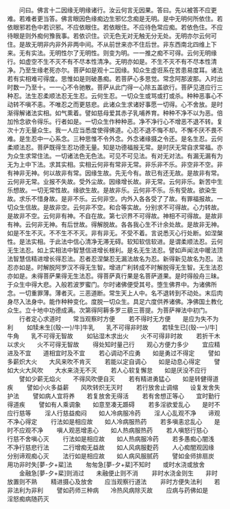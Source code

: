 <!-- { "loadSidebar": true } -->
　　问曰。佛言十二因缘无明缘诸行。汝云何言无因果。答曰。先以被答不应更难。若难者更当答。佛言眼因色缘痴边生邪忆念痴是无明。是中无明何所依住。若依眼邪若色中若识邪。不应依眼住。若依眼住。不应待色常应痴。若依色住。不应待眼是则外痴何豫我事。若依识住。识无色无对无触无分无处。无明亦尔云何可住。是故无明非内非外非两中间。不从前世来亦不住后世。非东西南北四维上下来。无有实法。无明性尔了无明性。则变为明。一一推之痴不可得。云何无明缘行。如虚空不生不灭不有不尽本性清净。无明亦如是。不生不灭不有不尽本性清净。乃至生缘老死亦尔。菩萨如是观十二因缘。知众生虚诳系在苦患易度耳。诸法若有实相难可得度。思惟如是则破愚痴。若菩萨心多思觉。常念阿那波那。入时出时数一乃至十。一一心不令驰散。菩萨从此门得一心除五盖欲行。菩萨见道应行三种忍。法生忍柔顺法忍无生忍。云何生忍。一切众生或骂或打或杀。种种恶事心不动转不嗔不恚。不唯忍之而更慈悲。此诸众生求诸好事愿一切得。心不舍放。是时渐得解诸法实相。如气熏着。譬如慈母爱其赤子乳哺养育。种种不净不以为恶。倍加怜念欲令得乐。行者如是。一切众生作种种恶。净不净行心不增恶不退不转。复次十方无量众生。我一人应当悉度使得佛道。心忍不退不悔不却。不懈不厌不畏不难。是生忍中一心系念。三种思惟不令外念。外念诸缘摄之令还。是名生忍。云何柔顺法忍。菩萨既得生忍功德无量。知是功德福报无常。是时厌无常自求常福。亦为众生求常住法。一切诸法色无色法。可见不可见法。有对无对法。有漏无漏有为无为上中下法。求其实相。实相云何非有常非无常。非乐非不乐。非空非不空。非有神非无神。何以故非有常。因缘生故。先无今有。故已有还无故。是故非有常。云何非无常。业报不失故。受外尘故。因缘增长故。非无常。云何非乐。新苦中生乐想故。一切无常性故。缘欲生故。是故非乐。云何非不乐。乐有受故。欲染生故。求乐不惜身故。是非不乐。云何非空。内外入各各受了了故。有罪福报故。一切众生信故。是故非空。云何非不空。和合等实故。分别求不可得故。心力转故。是故非不空。云何非有神。不自在故。第七识界不可得故。神相不可得故。是故非有神。云何非无神。有后世故。得解脱故。各各我心生不计余处故。是故非无神。如是不生不灭。不不生不不灭。非有非无。不受不着。言说悉灭心行处断。如涅槃性。是法实相。于此法中信心清净无滞无碍。软知软信软进。是谓柔顺法忍。云何无生法忍。如上实相法中智慧信进增长根利。是名无生法忍。譬如声闻法中暖法顶法智慧信精进增长得忍法。忍者忍涅槃忍无漏法故名为忍。新得新见故名为忍。法忍亦如是。时解脱阿罗汉不得无生智。增进广利转成不时解脱得无生智。无生法忍亦如是。未得菩萨果得无生法忍。得菩萨真行果是名菩萨道果。是时得般舟三昧。于众生中得大悲。入般若波罗蜜门。尔时诸佛便受其号。堕生佛界中。为诸佛所念。一切重罪薄。薄者灭。三恶道断。常生天上人中。名不退转到不动处。末后肉身尽入法身中。能作种种变化。度脱一切众生。具足六度供养诸佛。净佛国土教化众生。立十地中功德成满。次第得阿耨多罗三藐三菩提。为菩萨禅法中初门。
　　行者定心求道时　　常当观察时方便
　　若不得时无方便　　是应为失不为利
　　如犊未生[(殼-一)/牛]牛乳　　乳不可得非时故
　　若犊生已[(殼-一)/牛]牛角　　乳不可得无智故
　　如钻湿木求出火　　火不可得非时故
　　若折干木以求火　　火不可得无智故
　　得处知时量己行　　观心方便力多少
　　宜应精进及不宜　　道相宜时及不宜
　　若心调动不应勇　　如是勇过不得定
　　譬如多薪炽大火　　大风来吹不肯灭
　　若能以定自调心　　如是动息心得定
　　譬如大火大风吹　　大水来浇无不灭
　　若人心软复懈怠　　如是厌没不应行
　　譬如少薪无焰火　　不得风吹便自灭
　　若有精进勇猛心　　如是转健得道疾
　　譬如小火多益薪　　风吹转炽无灭时
　　若行放舍止调缩　　设复发舍失护法
　　譬如病人宜将养　　若复放舍无得活
　　若有舍想正等心　　宜时勤行得道疾
　　譬如有人乘调象　　如意至凑无踬碍
　　若多淫欲爱乱心　　是时不应行慈等
　　淫人行慈益痴闷　　如人冷病服冷药
　　淫人心乱观不净　　谛观不净心得定
　　行法如是相应故　　如人冷病服热药
　　若多嗔恚忿乱心　　是时不应观不净
　　嗔人观恶增恚心　　如人热病服热药
　　若人嗔怒行慈心　　行慈不舍嗔心灭
　　行法如是相应故　　如人热病服冷药
　　若多愚痴心闇浅　　不净行慈悲行法
　　二行增痴无益故　　如人风病服麨药
　　人心痴闇观因缘　　分别谛观痴心灭
　　法行如是相应故　　如人病风服腻药
　　譬如金师排扇炭　　用功非时失[夢-夕+棐]法
　　匆匆急[夢-夕+棐]不知时　　或时水浇或放舍
　　金融急[夢-夕+棐]则消过　　未融便止则不消
　　非时水浇金则生　　非时放置则不熟
　　精进摄心及放舍　　应当观察行道法
　　非时方便失法利　　若非法利为非利
　　譬如药师三种病　　冷热风病除灭故
　　应病与药佛如是　　淫怒痴病随药灭


